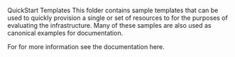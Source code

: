 QuickStart Templates
This folder contains sample templates that can be used to quickly provision a single or set of resources to for the purposes of evaluating the infrastructure. Many of these samples are also used as canonical examples for documentation.

For for more information see the documentation here.
